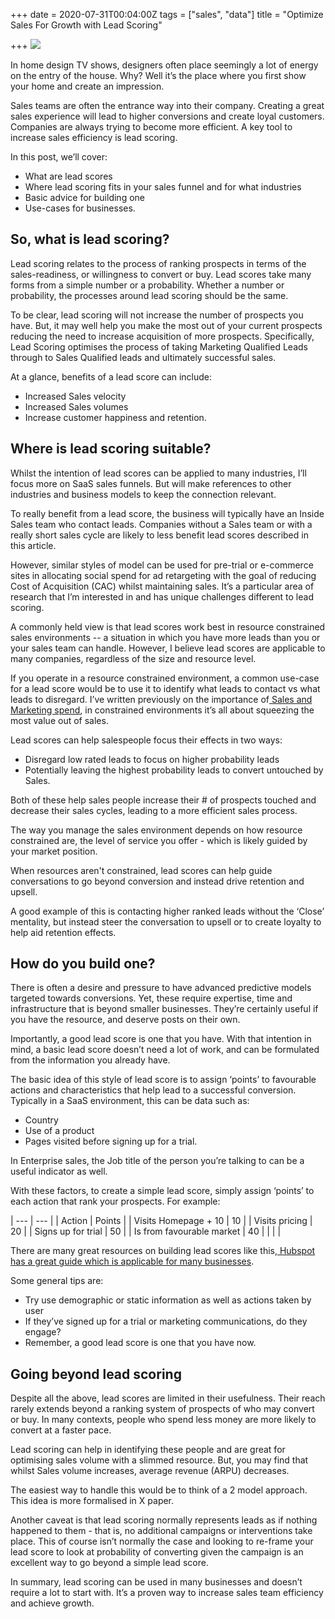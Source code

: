 +++
date = 2020-07-31T00:04:00Z
tags = ["sales", "data"]
title = "Optimize Sales For Growth with Lead Scoring"

+++
![](/static/graphs/pexels-fauxels-3183170-1.jpg)

In home design TV shows, designers often place seemingly a lot of energy on the entry of the house. Why? Well it’s the place where you first show your home and create an impression.

Sales teams are often the entrance way into their company. Creating a great sales experience will lead to higher conversions and create loyal customers. Companies are always trying to become more efficient. A key tool to increase sales efficiency is lead scoring.

In this post, we’ll cover:

* What are lead scores
* Where lead scoring fits in your sales funnel and for what industries
* Basic advice for building one
* Use-cases for businesses.

## **So, what is lead scoring?**

Lead scoring relates to the process of ranking prospects in terms of the sales-readiness, or willingness to convert or buy. Lead scores take many forms from a simple number or a probability. Whether a number or probability, the processes around lead scoring should be the same.

To be clear, lead scoring will not increase the number of prospects you have. But, it may well help you make the most out of your current prospects reducing the need to increase acquisition of more prospects. Specifically, Lead Scoring optimises the process of taking Marketing Qualified Leads through to Sales Qualified leads and ultimately successful sales.

At a glance, benefits of a lead score can include:

* Increased Sales velocity
* Increased Sales volumes
* Increase customer happiness and retention.

## **Where is lead scoring suitable?**

Whilst the intention of lead scores can be applied to many industries, I’ll focus more on SaaS sales funnels. But will make references to other industries and business models to keep the connection relevant.

To really benefit from a lead score, the business will typically have an Inside Sales team who contact leads. Companies without a Sales team or with a really short sales cycle are likely to less benefit lead scores described in this article.

However, similar styles of model can be used for pre-trial or e-commerce sites in allocating social spend for ad retargeting with the goal of reducing Cost of Acquisition (CAC) whilst maintaining sales. It’s a particular area of research that I’m interested in and has unique challenges different to lead scoring.

A commonly held view is that lead scores work best in resource constrained sales environments -- a situation in which you have more leads than you or your sales team can handle. However, I believe lead scores are applicable to many companies, regardless of the size and resource level.

If you operate in a resource constrained environment, a common use-case for a lead score would be to use it to identify what leads to contact vs what leads to disregard. I’ve written previously on the importance of[ Sales and Marketing spend](https://jamesmalcolm.me/posts/balancing-research-and-sales-spend/), in constrained environments it’s all about squeezing the most value out of sales.

Lead scores can help salespeople focus their effects in two ways:

* Disregard low rated leads to focus on higher probability leads
* Potentially leaving the highest probability leads to convert untouched by Sales.

Both of these help sales people increase their # of prospects touched and decrease their sales cycles, leading to a more efficient sales process.

The way you manage the sales environment depends on how resource constrained are, the level of service you offer - which is likely guided by your market position.

When resources aren't constrained, lead scores can help guide conversations to go beyond conversion and instead drive retention and upsell.

A good example of this is contacting higher ranked leads without the ‘Close’ mentality, but instead steer the conversation to upsell or to create loyalty to help aid retention effects.

## **How do you build one?**

There is often a desire and pressure to have advanced predictive models targeted towards conversions. Yet, these require expertise, time and infrastructure that is beyond smaller businesses. They’re certainly useful if you have the resource, and deserve posts on their own.

Importantly, a good lead score is one that you have. With that intention in mind, a basic lead score doesn’t need a lot of work, and can be formulated from the information you already have.

The basic idea of this style of lead score is to assign ‘points’ to favourable actions and characteristics that help lead to a successful conversion. Typically in a SaaS environment, this can be data such as:

* Country
* Use of a product
* Pages visited before signing up for a trial.

In Enterprise sales, the Job title of the person you’re talking to can be a useful indicator as well.

With these factors, to create a simple lead score, simply assign ‘points’ to each action that rank your prospects. For example:

| --- | --- |
| Action | Points |
| Visits Homepage + 10 | 10 |
| Visits pricing | 20 |
| Signs up for trial | 50 |
| Is from favourable market | 40 |
|  |  |

There are many great resources on building lead scores like this,[ Hubspot has a great guide which is applicable for many businesses](https://blog.hubspot.com/marketing/lead-scoring-instructions).

Some general tips are:

* Try use demographic or static information as well as actions taken by user
* If they’ve signed up for a trial or marketing communications, do they engage?
* Remember, a good lead score is one that you have now.

## **Going beyond lead scoring**

Despite all the above, lead scores are limited in their usefulness. Their reach rarely extends beyond a ranking system of prospects of who may convert or buy. In many contexts, people who spend less money are more likely to convert at a faster pace.

Lead scoring can help in identifying these people and are great for optimising sales volume with a slimmed resource. But, you may find that whilst Sales volume increases, average revenue (ARPU) decreases.

The easiest way to handle this would be to think of a 2 model approach. This idea is more formalised in X paper.

Another caveat is that lead scoring normally represents leads as if nothing happened to them - that is, no additional campaigns or interventions take place. This of course isn’t normally the case and looking to re-frame your lead score to look at probability of converting given the campaign is an excellent way to go beyond a simple lead score.

In summary, lead scoring can be used in many businesses and doesn’t require a lot to start with. It’s a proven way to increase sales team efficiency and achieve growth.